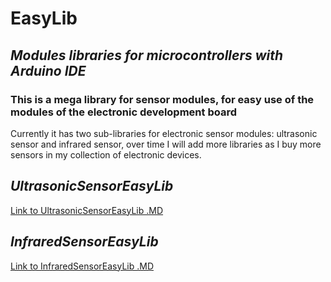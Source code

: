 # EasyLib
## *Modules libraries for microcontrollers with Arduino IDE*

### This is a mega library for sensor modules, for easy use of the modules of the electronic development board

Currently it has two sub-libraries for electronic sensor modules: ultrasonic sensor and infrared sensor, 
over time I will add more libraries as I buy more sensors in my collection of electronic devices. 

## *UltrasonicSensorEasyLib*
[Link to UltrasonicSensorEasyLib .MD](https://github.com/losniercruz/EasyLib/blob/main/src/UltrasonicSensorEasyLibReadme.md)

## *InfraredSensorEasyLib*
[Link to InfraredSensorEasyLib .MD](https://github.com/losniercruz/EasyLib/blob/main/src/InfraredSensorEasyLibReadme.md)
